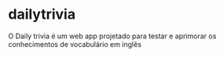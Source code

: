 # dailytrivia
O Daily trivia é um web app projetado para testar e aprimorar os conhecimentos de vocabulário em inglês

